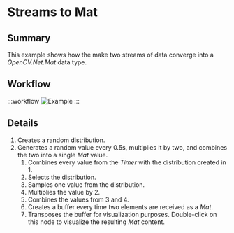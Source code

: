 # Streams to Mat

## Summary
This example shows how the make two streams of data converge into a *OpenCV.Net.Mat* data type.


## Workflow

:::workflow
![Example](~/workflows/BonsaiExamples/DataTypes/StreamsToMat/StreamsToMat.bonsai)
:::


## Details
1. Creates a random distribution.
2. Generates a random value every 0.5s, multiplies it by two, and combines the two into a single *Mat* value.
    1. Combines every value from the *Timer* with the distribution created in 1.
    2. Selects the distribution.
    3. Samples one value from the distribution.
    4. Multiplies the value by 2.
    5. Combines the values from 3 and 4.
    6. Creates a buffer every time two elements are received as a *Mat*.
    7. Transposes the buffer for visualization purposes. Double-click on this node to visualize the resulting *Mat* content.  




